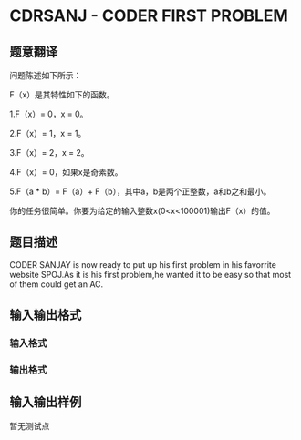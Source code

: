 # CDRSANJ - CODER FIRST PROBLEM

## 题意翻译

问题陈述如下所示：

F（x）是其特性如下的函数。

1.F（x）= 0，x = 0。

2.F（x）= 1，x = 1。

3.F（x）= 2，x = 2。

4.F（x）= 0，如果x是奇素数。

5.F（a * b）= F（a）+ F（b），其中a，b是两个正整数，a和b之和最小。

你的任务很简单。你要为给定的输入整数x(0<x<100001)输出F（x）的值。

## 题目描述

CODER SANJAY is now ready to put up his first problem in his favorrite website SPOJ.As it is his first problem,he wanted it to be easy so that most of them could get an AC.

## 输入输出格式

### 输入格式

### 输出格式

## 输入输出样例

暂无测试点

